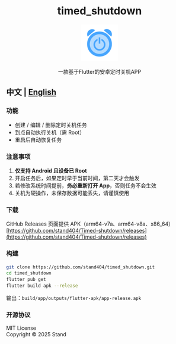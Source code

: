 <div align="center">
    <h1>timed_shutdown</h1>
    <img width=100 src="icos\图标.svg">

一款基于Flutter的安卓定时关机APP
</div>

## 中文 | [English](EN_README.md)

### 功能
- 创建 / 编辑 / 删除定时关机任务  
- 到点自动执行关机（需 Root）  
- 重启后自动恢复任务

### 注意事项
1. **仅支持 Android 且设备已 Root**  
2. 开启任务后，如果定时早于当前时间，第二天才会触发  
3. 若修改系统时间提前，**务必重新打开 App**，否则任务不会生效
4. 关机为硬操作，未保存数据可能丢失，请谨慎使用  

### 下载
GitHub Releases 页面提供 APK（arm64-v7a、arm64-v8a、x86_64）  
[https://github.com/stand404/Timed-shutdown/releases](https://github.com/stand404/Timed-shutdown/releases)

### 构建
```bash
git clone https://github.com/stand404/timed_shutdown.git
cd timed_shutdown
flutter pub get
flutter build apk --release
```
输出：`build/app/outputs/flutter-apk/app-release.apk`

### 开源协议
MIT License  
Copyright © 2025 Stand
